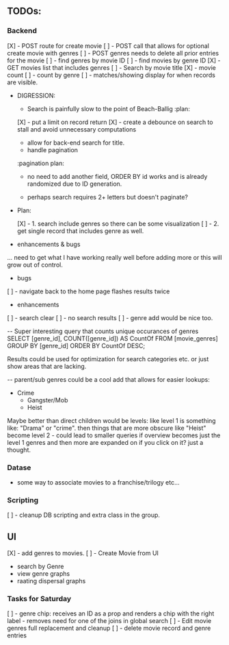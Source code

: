 ## TODOs:

### Backend

[X] - POST route for create movie
[ ] - POST call that allows for optional create movie with genres
[ ] - POST genres needs to delete all prior entries for the movie
[ ] - find genres by movie ID
[ ] - find movies by genre ID
[X] - GET movies list that includes genres
[ ] - Search by movie title
[X] - movie count
[ ] - count by genre
[ ] - matches/showing display for when records are visible.

- DIGRESSION:

  - Search is painfully slow to the point of Beach-Ballig
    :plan:

  [X] - put a limit on record return
  [X] - create a debounce on search to stall and avoid unnecessary computations

  - allow for back-end search for title.
  - handle pagination

  :pagination plan:

  - no need to add another field, ORDER BY id works and is
    already randomized due to ID generation.

  - perhaps search requires 2+ letters but doesn't paginate?

- Plan:

  [X] - 1. search include genres so there can be some visualization
  [ ] - 2. get single record that includes genre as well.

- enhancements & bugs

... need to get what I have working really well before adding
more or this will grow out of control.

- bugs

[ ] - navigate back to the home page flashes results twice

- enhancements

[ ] - search clear
[ ] - no search results
[ ] - genre add would be nice too.

-- Super interesting query that counts unique occurances of genres
SELECT [genre_id], COUNT([genre_id]) AS CountOf FROM [movie_genres] GROUP BY [genre_id] ORDER BY CountOf DESC;

Results could be used for optimization for search categories etc. or just show areas that are lacking.

-- parent/sub genres could be a cool add that allows for easier lookups:

- Crime
  - Gangster/Mob
  - Heist

Maybe better than direct children would be levels: like level 1 is something
like: "Drama" or "crime". then things that are more obscure like "Heist" become
level 2 - could lead to smaller queries if overview becomes just the level 1 genres
and then more are expanded on if you click on it? just a thought.

### Datase

- some way to associate movies to a franchise/trilogy etc...

### Scripting

[ ] - cleanup DB scripting and extra class in the group.

## UI

[X] - add genres to movies.
[ ] - Create Movie from UI

- search by Genre
- view genre graphs
- raating dispersal graphs

### Tasks for Saturday

[ ] - genre chip: receives an ID as a prop and renders a chip with the right label - removes need for one of the joins in global search
[ ] - Edit movie genres full replacement and cleanup
[ ] - delete movie record and genre entries
